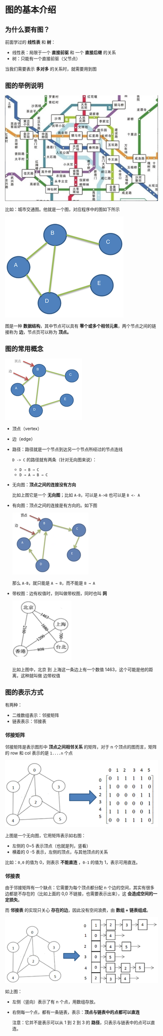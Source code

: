 # 图的基本介绍

## 为什么要有图？

前面学过的 **线性表** 和 **树**：

- 线性表：局限于一个 **直接前驱** 和 一个 **直接后继** 的关系
- 树：只能有一个直接前驱（父节点）

当我们需要表示 **多对多** 的关系时，就需要用到图

## 图的举例说明

![image-20210101151015156](./assets/image-20210101151015156.png)

比如：城市交通图。他就是一个图，对应程序中的图如下所示

![image-20210101151050990](./assets/image-20210101151050990.png)

图是一种 **数据结构**，其中节点可以具有 **零个或多个相邻元素**，两个节点之间的链接称为 **边**，节点页可以称为 **顶点。**

## 图的常用概念

![image-20210101151445645](./assets/image-20210101151445645.png)

- 顶点（vertex）

- 边（edge）

- 路径：路径就是一个节点到达另一个节点所经过的节点连线

  `D -> C` 的路径就有两条（针对无向图来说）：

  - `D → B → C`
  - `D → A → B → C`

- 无向图：**顶点之间的连接没有方向**

  比如上图它是一个 **无向图**；比如 `A-B`，可以是 `A->B` 也可以是 `B <- A`
  
- 有向图：顶点之间的连接是有方向的。如下图

  ![image-20210101152033487](assets/image-20210101152033487.png)

  那么 `A-B`，就只能是 `A → B`，而不能是 `B → A`

- 带权图：边有权值时，则叫做带权图，同时也叫 **网**

  ![image-20210101152209177](./assets/image-20210101152209177.png)

  比如上图中，北京 到 上海这一条边上有一个数值 1463，这个可能是他的距离，这种就叫做  边带权值

## 图的表示方式

  有两种：

  - 二维数组表示：邻接矩阵
  - 链表表示：邻接表

### 邻接矩阵

邻接矩阵是表示图形中 **顶点之间相邻关系** 的矩阵，对于 n 个顶点的图而言，矩阵的 row 和 col 表示的是 `1....n` 个点

![image-20210101152944505](./assets/image-20210101152944505.png)

上图是一个无向图，它用矩阵表示如右图：

- 左侧的 0~5 表示顶点（也就是列，竖看）
- 横着的 0 -5 表示，左侧的顶点，与其他顶点的关系

比如：`0,0` 的值为 0，则表示 **不能直连** ，`0-1` 的值为 1，表示可用直连。

### 邻接表

由于邻接矩阵有一个缺点：它需要为每个顶点都分配 n 个边的空间，其实有很多边都是不存在的（比如上面的 0,0 不链接，也需要表示出来），这 **会造成空间的一定损失**。

而 **邻接表** 的实现只关心 **存在的边**，因此没有空间浪费，由 **数组 + 链表组成**。

![image-20210101153834105](./assets/image-20210101153834105.png)

如上图：

- 左侧（竖向）表示了有 n 个点，用数组存放。

- 右侧每一个点，都有一条链表，表示：**顶点与链表中的点都可以直连**

  注意：它并不是表示可以从 1 到 2 到 3 的 **路径**，只表示与链表中的点可以直连。